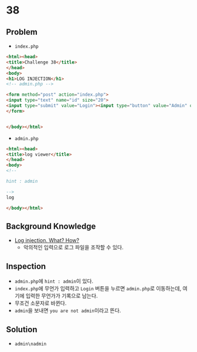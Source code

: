 # 38

## Problem
* `index.php`

```html
<html><head>
<title>Challenge 38</title>
</head>
<body>
<h1>LOG INJECTION</h1>
<!-- admin.php -->

<form method="post" action="index.php">
<input type="text" name="id" size="20">
<input type="submit" value="Login"><input type="button" value="Admin" onclick="location.href='admin.php'">
</form>


</body></html>
```

* `admin.php`

```html
<html><head>
<title>log viewer</title>
</head>
<body>
<!--

hint : admin

-->
log

</body></html>
```

## Background Knowledge
* [Log injection. What? How?](https://medium.com/@shatabda/security-log-injection-what-how-a510cfc0f73b)
	- 악의적인 입력으로 로그 파일을 조작할 수 있다. 

## Inspection
* `admin.php`에 `hint : admin`이 있다.
* `index.php`에 무언가 입력하고 `Login` 버튼을 누르면 `admin.php`로 이동하는데, 여기에 입력한 무언가가 기록으로 남는다.
* 무조건 소문자로 바뀐다.
* `admin`을 보내면 `you are not admin`이라고 뜬다.

## Solution
* `admin\nadmin`
